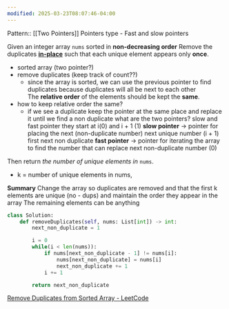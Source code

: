 ```yaml
---
modified: 2025-03-23T08:07:46-04:00
---
```

Pattern:: [[Two Pointers]]
Pointers type - Fast and slow pointers

Given an integer array `nums` sorted in **non-decreasing order** 
Remove the duplicates [**in-place**](https://en.wikipedia.org/wiki/In-place_algorithm) such that each unique element appears only **once**.
- sorted array (two pointer?)
- remove duplicates (keep track of count??)
	- since the array is sorted, we can use the previous pointer to find duplicates because duplicates will all be next to each other
The **relative order** of the elements should be kept the **same**.
- how to keep relative order the same?
	- if we see a duplicate keep the pointer at the same place and replace it until we find a non duplicate
what are the two pointers? slow and fast pointer
they start at i(0) and i + 1  (1)
**slow pointer** -> pointer for placing the next (non-duplicate number) next unique number (i + 1)
	first next non duplicate
**fast pointer** -> pointer for iterating the array to find the number that can replace next non-duplicate number (0)

			
Then return _the number of unique elements in_ `nums`.
- k = number of unique elements in nums, 

**Summary**
Change the array so duplicates are removed and that the first k elements are unique (no - dups) and maintain the order they appear in the array
The remaining elements can be anything

```python
class Solution:
    def removeDuplicates(self, nums: List[int]) -> int:
        next_non_duplicate = 1

        i = 0
        while(i < len(nums)):
            if nums[next_non_duplicate - 1] != nums[i]:
                nums[next_non_duplicate] = nums[i]
                next_non_duplicate += 1
            i += 1

        return next_non_duplicate
```
[Remove Duplicates from Sorted Array - LeetCode](https://leetcode.com/problems/remove-duplicates-from-sorted-array/submissions/1141600456/)

